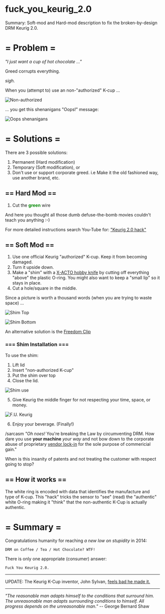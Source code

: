 # fuck_you_keurig_2.0
Summary: Soft-mod and Hard-mod description to fix the broken-by-design DRM Keurig 2.0.


# = Problem =

_"I just want a cup of hot chocolate ..."_

Greed corrupts everything.

*sigh.*

When you (attempt to) use an non-"authorized" K-cup ...

 ![Non-authorized](0_choc_cup.jpg?raw=true)

... you get this shenanigans "Oops!" message:

 ![Oops shenanigans](1_problem_oops.jpg?raw=true)


# = Solutions =

There are 3 possible solutions:

1. Permanent (Hard modification)
2. Temporary (Soft modification), or
3. Don't use or support corporate greed. i.e Make it the old fashioned way, use another brand, etc.


## == Hard Mod ==

1. Cut the <font color="#080">**green**</font> wire 

 And here you thought all those dumb defuse-the-bomb movies couldn't teach you anything :-)

For more detailed instructions search You-Tube for: ["Keurig 2.0 hack"](https://www.youtube.com/results?search_query=keuring+2.0+hack)


## == Soft Mod ==

1. Use one official Keurig "authorized" K-cup.  Keep it from becoming damaged.
2. Turn it upside down.
3. Make a "shim" with a [X-ACTO hobby knife](https://www.google.com/search?q=X-Acto+hobby+knife&tbm=isch) by cutting off everything "above" the plastic O-ring. You might also want to keep a "small lip" so it stays in place.
4. Cut a hole/square in the middle.

Since a picture is worth a thousand words (when you are trying to waste space) ...

![Shim Top](2_solution_shim_top.jpg?raw=true)

![Shim Bottom](3_solution_shim_bot.jpg?raw=true)

An alternative solution is the [Freedom Clip](http://www.amazon.com/s/?field-keywords=keurig+freedom+clip)


### === Shim Installation ===

To use the shim:

1. Lift lid
2. Insert "non-authorized K-cup"
3. Put the shim over top
4. Close the lid.

 ![Shim use](4_use_shim.jpg?raw=true)

5. Give Keurig the middle finger for not respecting your time, space, or money.

 ![F.U. Keurig](5_success_menu.jpg?raw=true)

6. Enjoy your beverage. (Finally!) 

 /sarcasm _"Oh noes!_ You're breaking the Law by circumventing DRM. How dare you use **your machine** _your way_ and not bow down to the corporate abuse of proprietary [vendor lock-in](https://en.wikipedia.org/wiki/Vendor_lock-in) for the sole purpose of commericial gain."

 When is this insanity of patents and not treating the customer with respect going to stop?

## == How it works ==

The white ring is encoded with data that identifies the manufacture and type of K-cup.
This "hack" tricks the sensor to "see" (read) the "authentic" white O-ring
making it "think" that the non-authentic K-Cup is actually authentic.


# = Summary =

Congratulations humanity for reaching _a new low on stupidity_ in 2014:

    DRM on Coffee / Tea / Hot Chocolate? WTF!

There is only one appropriate (consumer) answer:

    Fuck You Keurig 2.0.

---

UPDATE: The Keurig K-Cup inventor, John Sylvan, [feels bad he made it.](http://www.businessinsider.com/k-cup-inventor-john-sylvans-regret-2015-3)

---

_"The reasonable man adapts himself to the conditions that surround him._
_The unreasonable man adapts surrounding conditions to himself._
_All progress depends on the unreasonable man."_
  -- George Bernard Shaw

